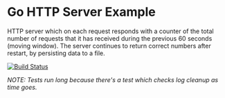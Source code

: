# Go HTTP Server Example
HTTP server which on each request responds with a counter of the total number of requests that it has received during the previous 60 seconds (moving window).
The server continues to return correct numbers after restart, by persisting data to a file.

[![Build Status](https://travis-ci.org/slavikdev/go-simple-server.svg?branch=master)](https://travis-ci.org/slavikdev/go-simple-server)

*NOTE: Tests run long because there's a test which checks log cleanup as time goes.*
